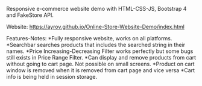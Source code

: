 Responsive e-commerce website demo with HTML-CSS-JS, Bootstrap 4 and FakeStore API.

Website: https://ayrov.github.io/Online-Store-Website-Demo/index.html

Features-Notes:
	*Fully responsive website, works on all platforms.
  *Searchbar searches products that includes the searched string in their names.
  *Price Increasing-Decreasing Filter works perfectly but some bugs still exists in Price Range Filter.
  *Can display and remove products from cart without going to cart page. Not possible on small screens.
  *Product on cart window is removed when it is removed from cart page and vice versa
  *Cart info is being held in session storage.
